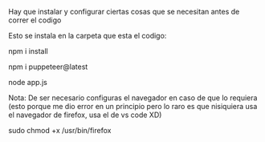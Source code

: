 Hay que instalar  y configurar ciertas cosas que se necesitan antes de correr el codigo 

Esto se instala en la carpeta que esta el codigo:

npm i install

npm i puppeteer@latest

node app.js

Nota: De ser necesario configuras el navegador en caso de que lo requiera (esto porque me dio error en un principio pero lo raro es que nisiquiera usa el navegador de firefox, usa el de vs code XD)

sudo chmod +x /usr/bin/firefox

